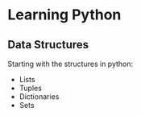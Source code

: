 # Learning Python

## Data Structures
Starting with the structures in python:
- Lists
- Tuples
- Dictionaries
- Sets